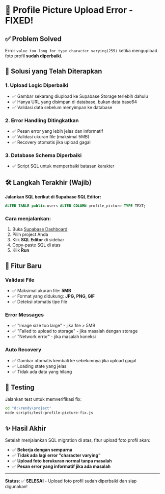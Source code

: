 # 🚀 Profile Picture Upload Error - FIXED!

## ✅ Problem Solved

Error `value too long for type character varying(255)` ketika mengupload foto profil **sudah diperbaiki**.

## 🔧 Solusi yang Telah Diterapkan

### 1. **Upload Logic Diperbaiki**
- ✅ Gambar sekarang diupload ke Supabase Storage terlebih dahulu
- ✅ Hanya URL yang disimpan di database, bukan data base64
- ✅ Validasi data sebelum menyimpan ke database

### 2. **Error Handling Ditingkatkan**
- ✅ Pesan error yang lebih jelas dan informatif
- ✅ Validasi ukuran file (maksimal 5MB)
- ✅ Recovery otomatis jika upload gagal

### 3. **Database Schema Diperbaiki**
- ✅ Script SQL untuk memperbaiki batasan karakter

## 🛠️ Langkah Terakhir (Wajib)

**Jalankan SQL berikut di Supabase SQL Editor:**

```sql
ALTER TABLE public.users ALTER COLUMN profile_picture TYPE TEXT;
```

### Cara menjalankan:
1. Buka [Supabase Dashboard](https://supabase.com/dashboard)
2. Pilih project Anda
3. Klik **SQL Editor** di sidebar
4. Copy-paste SQL di atas
5. Klik **Run**

## 🎯 Fitur Baru

### Validasi File
- ✅ Maksimal ukuran file: **5MB**
- ✅ Format yang didukung: **JPG, PNG, GIF**
- ✅ Deteksi otomatis tipe file

### Error Messages
- ✅ "Image size too large" - jika file > 5MB
- ✅ "Failed to upload to storage" - jika masalah dengan storage
- ✅ "Network error" - jika masalah koneksi

### Auto Recovery
- ✅ Gambar otomatis kembali ke sebelumnya jika upload gagal
- ✅ Loading state yang jelas
- ✅ Tidak ada data yang hilang

## 🧪 Testing

Jalankan test untuk memverifikasi fix:
```bash
cd "d:\rendy\project"
node scripts/test-profile-picture-fix.js
```

## ✨ Hasil Akhir

Setelah menjalankan SQL migration di atas, fitur upload foto profil akan:
- ✅ **Bekerja dengan sempurna**
- ✅ **Tidak ada lagi error "character varying"**
- ✅ **Upload foto berukuran normal tanpa masalah**
- ✅ **Pesan error yang informatif jika ada masalah**

---

**Status**: ✅ **SELESAI** - Upload foto profil sudah diperbaiki dan siap digunakan!
